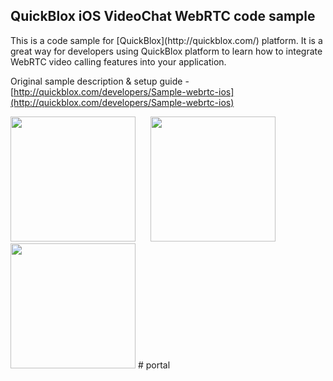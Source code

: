 <h2> QuickBlox iOS VideoChat WebRTC code sample</h2>
This is a code sample for [QuickBlox](http://quickblox.com/) platform. It is a great way for developers using QuickBlox platform to learn how to integrate WebRTC video calling features into your application.

Original sample description & setup guide - [http://quickblox.com/developers/Sample-webrtc-ios](http://quickblox.com/developers/Sample-webrtc-ios)

<img src="http://quickblox.com/developers//images/thumb/1/14/User_List.png/200px-User_List.png" width=200 />
&nbsp;&nbsp;&nbsp;&nbsp; <img src="http://quickblox.com/developers//images/thumb/e/e0/Video_Call.png/200px-Video_Call.png" width=200 />
&nbsp;&nbsp;&nbsp;&nbsp; <img src="http://quickblox.com/developers//images/thumb/0/04/Incoming_Call.png/200px-Incoming_Call.png" width=200 />
# portal
